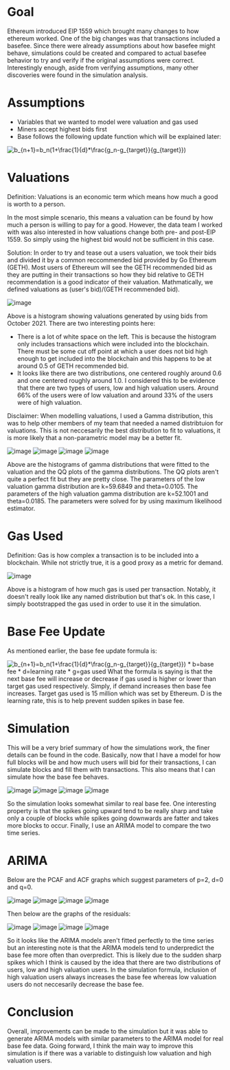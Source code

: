 # Goal
Ethereum introduced EIP 1559 which brought many changes to how ethereum worked. One of the big changes was that transactions included a basefee. Since there were already assumptions about how basefee might behave, simulations could be created and compared to actual basefee behavior to try and verify if the original assumptions were correct. Interestingly enough, aside from verifying assumptions, many other discoveries were found in the simulation analysis. 

# Assumptions 
* Variables that we wanted to model were valuation and gas used 
* Miners accept highest bids first
* Base follows the following update function which will be explained later: 
<img src="https://latex.codecogs.com/svg.image?b_{n&plus;1}=b_n(1&plus;\frac{1}{d}*\frac{g_n-g_{target}}{g_{target}})" title="b_{n+1}=b_n(1+\frac{1}{d}*\frac{g_n-g_{target}}{g_{target}})" />

# Valuations 
Definition: Valuations is an economic term which means how much a good is worth to a person. 

In the most simple scenario, this means a valuation can be found by how much a person is willing to pay for a good. However, the data team I worked with was also interested in how valuations change both pre- and post-EIP 1559. So simply using the highest bid would not be sufficient in this case. 

Solution: 
In order to try and tease out a users valuation, we took their bids and divided it by a common reccommended bid provided by Go Ethereum (GETH). Most users of Ethereum will see the GETH recommended bid as they are putting in their transactions so how they bid relative to GETH recommendation is a good indicator of their valuation. Mathmatically, we defined valuations as (user's bid)/(GETH recommended bid). 

![image](https://user-images.githubusercontent.com/85899973/148271912-eaa13a58-830c-45ee-99d5-dcf8c34eb1ca.png)

Above is a histogram showing valuations generated by using bids from October 2021. There are two interesting points here:
* There is a lot of white space on the left. This is because the histogram only includes transactions which were included into the blockchain. There must be some cut off point at which a user does not bid high enough to get included into the blockchain and this happens to be at around 0.5 of GETH recommended bid. 
* It looks like there are two distributions, one centered roughly around 0.6 and one centered roughly around 1.0. I considered this to be evidence that there are two types of users, low and high valuation users. Around 66% of the users were of low valuation and around 33% of the users were of high valuation. 

Disclaimer: When modelling valuations, I used a Gamma distribution, this was to help other members of my team that needed a named distribtuion for valuations. This is not neccesarily the best distribution to fit to valuations, it is more likely that a non-parametric model may be a better fit.

![image](https://user-images.githubusercontent.com/85899973/148273751-54cb3bd0-6d02-4bb7-b0c9-faf089ccf935.png)
![image](https://user-images.githubusercontent.com/85899973/148273775-0d8185b3-f25d-46cc-aaf2-967b8b7e73cd.png)
![image](https://user-images.githubusercontent.com/85899973/148273860-a9d84517-f2b9-4956-a3b7-1cf778d87853.png)
![image](https://user-images.githubusercontent.com/85899973/148273877-f116e9c1-b27b-476a-ad33-7955245ab246.png)

Above are the histograms of gamma distributions that were fitted to the valuation and the QQ plots of the gamma distributions. The QQ plots aren't quite a perfect fit but they are pretty close. The parameters of the low valuation gamma distribution are k=59.6849 and theta=0.0105. The parameters of the high valuation gamma distribution are k=52.1001 and theta=0.0185. The parameters were solved for by using maximum likelihood estimator. 

# Gas Used 
Definition: Gas is how complex a transaction is to be included into a blockchain. While not strictly true, it is a good proxy as a metric for demand. 

![image](https://user-images.githubusercontent.com/85899973/148276918-29610257-e6ed-44b2-bb71-20890e65b8db.png)

Above is a histogram of how much gas is used per transaction. Notably, it doesn't really look like any named distribution but that's ok. In this case, I simply bootstrapped the gas used in order to use it in the simulation. 

# Base Fee Update
As mentioned earlier, the base fee update formula is: 

<img src="https://latex.codecogs.com/svg.image?b_{n&plus;1}=b_n(1&plus;\frac{1}{d}*\frac{g_n-g_{target}}{g_{target}})" title="b_{n+1}=b_n(1+\frac{1}{d}*\frac{g_n-g_{target}}{g_{target}})" />
* b=base fee
* d=learning rate
* g=gas used
What the formula is saying is that the next base fee will increase or decrease if gas used is higher or lower than target gas used respectively. Simply, if demand increases then base fee increases. Target gas used is 15 million which was set by Ethereum. D is the learning rate, this is to help prevent sudden spikes in base fee. 

# Simulation 
This will be a very brief summary of how the simulations work, the finer details can be found in the code. Basically, now that I have a model for how full blocks will be and how much users will bid for their transactions, I can simulate blocks and fill them with transactions. This also means that I can simulate how the base fee behaves. 

![image](https://user-images.githubusercontent.com/85899973/148283437-2d3bc212-aeeb-4372-939d-bb253d30a6be.png)
![image](https://user-images.githubusercontent.com/85899973/148285391-4ab05863-7d98-4abf-b6cd-103ae967351f.png)
![image](https://user-images.githubusercontent.com/85899973/148285469-f0b557d5-3666-4e35-a710-247daa522762.png)
![image](https://user-images.githubusercontent.com/85899973/148285528-a13bf9de-e43b-44e7-a893-df214c147d18.png)

So the simulation looks somewhat similar to real base fee. One interesting property is that the spikes going upward tend to be really sharp and take only a couple of blocks while spikes going downwards are fatter and takes more blocks to occur. Finally, I use an ARIMA model to compare the two time series. 

# ARIMA 
 Below are the PCAF and ACF graphs which suggest parameters of p=2, d=0 and q=0. 
 
 ![image](https://user-images.githubusercontent.com/85899973/148285951-9057cd32-d52a-4aae-85f3-c6d025852548.png)
 ![image](https://user-images.githubusercontent.com/85899973/148285965-d4025a37-fefd-4d88-b7ff-5b2a3d4115a0.png)
 ![image](https://user-images.githubusercontent.com/85899973/148285992-924b730e-8d29-425f-a7ca-4f2c7913f36e.png)
 ![image](https://user-images.githubusercontent.com/85899973/148286007-701f15db-dae2-47be-9611-8befc07e8103.png)

Then below are the graphs of the residuals: 

![image](https://user-images.githubusercontent.com/85899973/148286171-1de99bc3-c92a-4fe6-a2a5-dbb3f5af3673.png)
![image](https://user-images.githubusercontent.com/85899973/148286184-b658fafc-eb94-421f-83a5-3fe4f3edd7a8.png)
![image](https://user-images.githubusercontent.com/85899973/148286202-a6d997d5-1694-42c6-bc49-3063b7a3a414.png)
![image](https://user-images.githubusercontent.com/85899973/148286212-376a2190-e29a-4e75-95bb-58011f605242.png)

So it looks like the ARIMA models aren't fitted perfectly to the time series but an interesting note is that the ARIMA models tend to underpredict the base fee more often than overpredict. This is likely due to the sudden sharp spikes which I think is caused by the idea that there are two distributions of users, low and high valuation users. In the simulation formula, inclusion of high valuation users always increases the base fee whereas low valuation users do not neccesarily decrease the base fee. 

# Conclusion 
Overall, improvements can be made to the simulation but it was able to generate ARIMA models with similar parameters to the ARIMA model for real base fee data. Going forward, I think the main way to improve this simulation is if there was a variable to distinguish low valuation and high valuation users. 




